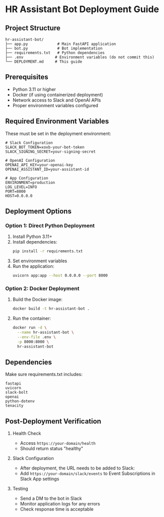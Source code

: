 # HR Assistant Bot Deployment Guide

## Project Structure
```
hr-assistant-bot/
├── app.py             # Main FastAPI application
├── bot.py             # Bot implementation
├── requirements.txt   # Python dependencies
├── .env              # Environment variables (do not commit this)
└── DEPLOYMENT.md     # This guide
```

## Prerequisites
- Python 3.11 or higher
- Docker (if using containerized deployment)
- Network access to Slack and OpenAI APIs
- Proper environment variables configured

## Required Environment Variables
These must be set in the deployment environment:
```
# Slack Configuration
SLACK_BOT_TOKEN=xoxb-your-bot-token
SLACK_SIGNING_SECRET=your-signing-secret

# OpenAI Configuration
OPENAI_API_KEY=your-openai-key
OPENAI_ASSISTANT_ID=your-assistant-id

# App Configuration
ENVIRONMENT=production
LOG_LEVEL=INFO
PORT=8000
HOST=0.0.0.0
```

## Deployment Options

### Option 1: Direct Python Deployment
1. Install Python 3.11+
2. Install dependencies:
   ```bash
   pip install -r requirements.txt
   ```
3. Set environment variables
4. Run the application:
   ```bash
   uvicorn app:app --host 0.0.0.0 --port 8000
   ```

### Option 2: Docker Deployment
1. Build the Docker image:
   ```bash
   docker build -t hr-assistant-bot .
   ```
2. Run the container:
   ```bash
   docker run -d \
     --name hr-assistant-bot \
     --env-file .env \
     -p 8000:8000 \
     hr-assistant-bot
   ```

## Dependencies
Make sure requirements.txt includes:
```
fastapi
uvicorn
slack-bolt
openai
python-dotenv
tenacity
```

## Post-Deployment Verification

1. Health Check
   - Access `https://your-domain/health`
   - Should return status "healthy"

2. Slack Configuration
   - After deployment, the URL needs to be added to Slack:
   - Add `https://your-domain/slack/events` to Event Subscriptions in Slack App settings

3. Testing
   - Send a DM to the bot in Slack
   - Monitor application logs for any errors
   - Check response time is acceptable
